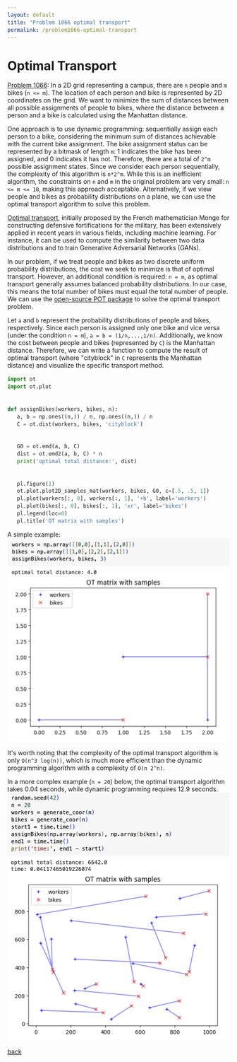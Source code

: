 ```yaml
---
layout: default
title: "Problem 1066 optimal transport"
permalink: /problem1066-optimal-transport
---
```


# Optimal Transport

[Problem 1066](https://leetcode.com/problems/campus-bikes-ii/): In a 2D grid representing a campus, there are `n` people and `m` bikes (`n <= m`). The location of each person and bike is represented by 2D coordinates on the grid. We want to minimize the sum of distances between all possible assignments of people to bikes, where the distance between a person and a bike is calculated using the Manhattan distance.

One approach is to use dynamic programming: sequentially assign each person to a bike, considering the minimum sum of distances achievable with the current bike assignment. The bike assignment status can be represented by a bitmask of length `m`: 1 indicates the bike has been assigned, and 0 indicates it has not. Therefore, there are a total of `2^m` possible assignment states. Since we consider each person sequentially, the complexity of this algorithm is `n*2^m`. While this is an inefficient algorithm, the constraints on `n` and `m` in the original problem are very small: `n <= m <= 10`, making this approach acceptable. Alternatively, if we view people and bikes as probability distributions on a plane, we can use the optimal transport algorithm to solve this problem.

[Optimal transport](https://en.wikipedia.org/wiki/Transportation_theory_(mathematics)), initially proposed by the French mathematician Monge for constructing defensive fortifications for the military, has been extensively applied in recent years in various fields, including machine learning. For instance, it can be used to compute the similarity between two data distributions and to train Generative Adversarial Networks (GANs).

In our problem, if we treat people and bikes as two discrete uniform probability distributions, the cost we seek to minimize is that of optimal transport. However, an additional condition is required: `n = m`, as optimal transport generally assumes balanced probability distributions. In our case, this means the total number of bikes must equal the total number of people. We can use the [open-source POT package](https://pythonot.github.io/index.html) to solve the optimal transport problem.

Let `a` and `b` represent the probability distributions of people and bikes, respectively. Since each person is assigned only one bike and vice versa (under the condition `n = m`), `a = b = (1/n,...,1/n)`. Additionally, we know the cost between people and bikes (represented by `C`) is the Manhattan distance. Therefore, we can write a function to compute the result of optimal transport (where "cityblock" in `C` represents the Manhattan distance) and visualize the specific transport method.

```python
import ot
import ot.plot


def assignBikes(workers, bikes, n):
   a, b = np.ones((n,)) / n, np.ones((n,)) / n
   C = ot.dist(workers, bikes, 'cityblock')


   G0 = ot.emd(a, b, C)
   dist = ot.emd2(a, b, C) * n
   print('optimal total distance:', dist)


   pl.figure(1)
   ot.plot.plot2D_samples_mat(workers, bikes, G0, c=[.5, .5, 1])
   pl.plot(workers[:, 0], workers[:, 1], '+b', label='workers')
   pl.plot(bikes[:, 0], bikes[:, 1], 'xr', label='bikes')
   pl.legend(loc=0)
   pl.title('OT matrix with samples')
```

A simple example:
![a simple example with `n=3`](assets/images/problem_1066_ot_simple_example.png)

It's worth noting that the complexity of the optimal transport algorithm is only `O(n^3 log(n))`, which is much more efficient than the dynamic programming algorithm with a complexity of `O(n 2^n)`.

In a more complex example (`n = 20`) below, the optimal transport algorithm takes 0.04 seconds, while dynamic programming requires 12.9 seconds.
![Alt text](assets/images/problem_1066_ot_complicated_example.png)

[back](/math-and-algo)
